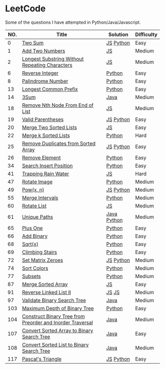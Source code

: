 # LeetCode
Some of the questions I have attempted in Python/Java/Javascript.

|NO.|Title|Solution|Difficulty
|---|-----|--------|----|
|0|[Two Sum](https://leetcode.com/problems/two-sum)|[JS](1.%20Two%20Sum.js) [Python](Two%20Sum.py)|Easy|
|1|[Add Two Numbers](https://leetcode.com/problems/add-two-numbers)|[JS](2.%20Add%20Two%20Numbers.js) |Medium|
|2|[Longest Substring Without Repeating Characters](https://leetcode.com/problems/longest-substring-without-repeating-characters)|[JS](3.%20Longest%20Substring%20Without%20Repeating%20Characters.js) |Medium|
|6|[Reverse Integer](https://leetcode.com/problems/reverse-integer)|[Python](Reverse%20Integer.py)|Easy|
|8|[Palindrome Number](https://leetcode.com/problems/palindrome-number)|[Python](Pallindrome%20Number.py)|Easy|
|13|[Longest Common Prefix](https://leetcode.com/problems/longest-common-prefix)|[Python](Longest%20Common%20Prefix.py)|Easy|
|14|[3Sum](https://leetcode.com/problems/3sum)|[Java](15.%203Sum.java)|Medium|
|18|[Remove Nth Node From End of List](https://leetcode.com/problems/remove-nth-node-from-end-of-list)| [JS](19.%20Remove%20Nth%20Node%20From%20End%20of%20List.js)|Medium|
19|[Valid Parentheses](https://leetcode.com/problems/valid-parentheses)|[JS](20.%20Valid%20Parentheses.js) [Python](Valid%20PArentheses.py)|Easy|
|20|[Merge Two Sorted Lists](https://leetcode.com/problems/merge-two-sorted-lists)|[JS](21.%20Merge%20Two%20Sorted%20Lists.js)|Easy|
|22|[Merge k Sorted Lists](https://leetcode.com/problems/merge-k-sorted-lists)|[Python](Merge%20K%20sorted%20lists.py)|Hard|
|25|[Remove Duplicates from Sorted Array](https://leetcode.com/problems/remove-duplicates-from-sorted-array)|[JS](26.%20Remove%20Duplicates%20from%20Sorted%20Array.js) [Python](Remove%20Duplicated%20from%20Sorted%20Array.py)|Easy|
|26|[Remove Element](https://leetcode.com/problems/remove-element) | [Python](Remove%20Element.py)|Easy|
|34|[Search Insert Position](https://leetcode.com/problems/search-insert-position)|[Python](Search%20Insert%20Position.py)|Easy|
|41|[Trapping Rain Water](https://leetcode.com/problems/trapping-rain-water)|[JS](42.%20Trapping%20Rain%20Water.js)|Hard|
|47|[Rotate Image](https://leetcode.com/problems/rotate-image)| [Python](Rotate%20Image.py)|Medium|
|49|[Pow(x, n)](https://leetcode.com/problems/powx-n)|[JS](50.%20Pow(x%2C%20n).js) [Python](50.%20Pow(x%2C%20n).py)|Medium|
|55|[Merge Intervals](https://leetcode.com/problems/merge-intervals)| [Python](Merge%20Intervals.py)|Medium|
|60|[Rotate List](https://leetcode.com/problems/rotate-list)|[JS](61.%20Rotate%20List.js)|Medium|
|61|[Unique Paths](https://leetcode.com/problems/unique-paths)|[Java](62.%20Unique%20Paths.java) [Python](unique%20paths.py)|Medium|
|65|[Plus One](https://leetcode.com/problems/plus-one)|[Python](Plus%20One.py)|Easy|
|66|[Add Binary](https://leetcode.com/problems/add-binary)| [Python](Add%20Binary.py)|Easy|
|68|[Sqrt(x)](https://leetcode.com/problems/sqrtx)| [Python](Sqrt(x).py)|Easy|
|69|[Climbing Stairs](https://leetcode.com/problems/climbing-stairs)| [Python](Climbing%20Stairs.py)|Easy|
|72|[Set Matrix Zeroes](https://leetcode.com/problems/set-matrix-zeroes)|[JS](73.%20Set%20Matrix%20Zeroes.js) [Python](73.%20Set%20Matrix%20Zeroes.py)|Medium|
|74|[Sort Colors](https://leetcode.com/problems/sort-colors)| [Python](Sort%20Colors.py)|Medium|
|77|[Subsets](https://leetcode.com/problems/subsets)|[Python](8.%20Subsets.py)|Medium|
87|[Merge Sorted Array](https://leetcode.com/problems/merge-sorted-array)|[JS](88.%20Merge%20Sorted%20Array.js) | Easy|
|91|[Reverse Linked List II](https://leetcode.com/problems/reverse-linked-list-ii)|[JS](206.%20Reverse%20Linked%20List_iterative.js) [JS](206.%20Reverse%20Linked%20List_recursive.js)|Medium|
|97|[Validate Binary Search Tree](https://leetcode.com/problems/validate-binary-search-tree)|[Java](Validate%20Binary%20Search%20Tree.java)|Medium|
|103|[Maximum Depth of Binary Tree](https://leetcode.com/problems/maximum-depth-of-binary-tree)|[Python](Maximum%20Depth%20of%20a%20Binary%20Tree.py)|Easy|
|104|[Construct Binary Tree from Preorder and Inorder Traversal](https://leetcode.com/problems/construct-binary-tree-from-preorder-and-inorder-traversal)|[Java](105.%20Construct%20Binary%20Tree%20from%20Preorder%20and%20Inorder%20Traversal.java)|Medium|
|107|[Convert Sorted Array to Binary Search Tree](https://leetcode.com/problems/convert-sorted-array-to-binary-search-tree)|[Java](Converted%20Sorted%20Array%20to%20BST.java)|Easy|
108|[Convert Sorted List to Binary Search Tree](https://leetcode.com/problems/convert-sorted-list-to-binary-search-tree)|[Java](Converted%20Sorted%20Array%20to%20BST.java)|Medium|
|117|[Pascal's Triangle](https://leetcode.com/problems/pascals-triangle)|[JS](118.%20Pascal's%20Triangle.js) [Python](118.%20Pascal's%20Triangle)|Easy|
